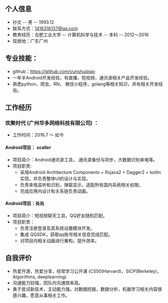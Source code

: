 ## 个人信息
*  孙文 -- 男  --  1993.12  
* 联系方式：1416316137@qq.com 
* 教育经历：合肥工业大学 -- 计算机科学与技术 -- 本科 -- 2012～2016
* 现居地：广东广州

## 专业技能：
* github：https://github.com/yunshuipiao
* 一年半Android开发经验，有直播，短视频，通讯录相关产品开发经验。
* 熟悉python，爬虫，RN， 微信小程序，golang等相关知识，并有相关开发经验。

## 工作经历
### 欢聚时代 (广州华多网络科技有限公司) ：
* 工作时间：2016.7 ～ 如今
 #### Android项目： xcaller
* 项目简介：Android通讯录工具， 通讯录备份与同步，大数据识别来电等。
* 项目职责:
  * 采用Android Architecture Components + Rxjava2 + Dagger2 + kotlin实现，并负责整体UI的设计与实现。
  * 负责来电监听和识别，弹窗显示，适配所有国内系统相关权限。  
  * 完成应用内设计和关系链负责动画。

#### Android项目：处处
* 项目简介：短视频聊天工具，QQ好友随机匹配。
* 项目职责：
  * 负责注册登录及其系统设置模块开发。
  * 集成 QQSDK，获取qq账号相关信息完成匹配。
  * 对项目内相关动画进行重构，提升效率。    

## 自我评价
* 热爱开源，热爱分享，经常学习公开课 (CS50(Harvard)，SICP(Berkeley)，Algorithms, deeplearning)
* 沟通能力较强，团队内沟通效率高。
* 勇于尝试新技术，主动能力强，对数据挖掘，数据分析，机器学习相关内容很感兴趣，愿意从事相关工作。


